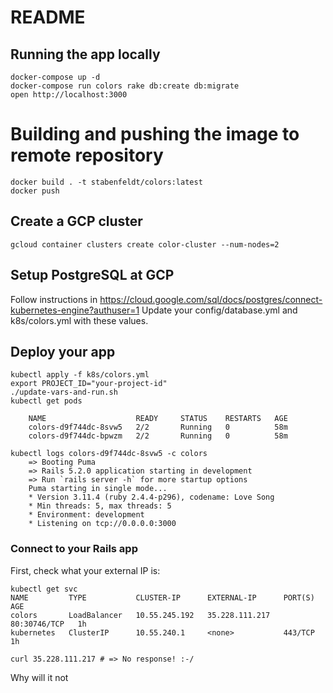 # README

## Running the app locally
```
docker-compose up -d
docker-compose run colors rake db:create db:migrate
open http://localhost:3000
```

# Building and pushing the image to remote repository
```
docker build . -t stabenfeldt/colors:latest
docker push
```

## Create a GCP cluster
```
gcloud container clusters create color-cluster --num-nodes=2
```


## Setup PostgreSQL at GCP
Follow instructions in https://cloud.google.com/sql/docs/postgres/connect-kubernetes-engine?authuser=1
Update your config/database.yml and k8s/colors.yml with these values.


## Deploy your app
```
kubectl apply -f k8s/colors.yml
export PROJECT_ID="your-project-id"
./update-vars-and-run.sh
kubectl get pods

	NAME                    READY     STATUS    RESTARTS   AGE
	colors-d9f744dc-8svw5   2/2       Running   0          58m
	colors-d9f744dc-bpwzm   2/2       Running   0          58m

kubectl logs colors-d9f744dc-8svw5 -c colors
	=> Booting Puma
	=> Rails 5.2.0 application starting in development
	=> Run `rails server -h` for more startup options
	Puma starting in single mode...
	* Version 3.11.4 (ruby 2.4.4-p296), codename: Love Song
	* Min threads: 5, max threads: 5
	* Environment: development
	* Listening on tcp://0.0.0.0:3000

```

### Connect to your Rails app

First, check what your external IP is:

```
kubectl get svc
NAME         TYPE           CLUSTER-IP      EXTERNAL-IP      PORT(S)        AGE
colors       LoadBalancer   10.55.245.192   35.228.111.217   80:30746/TCP   1h
kubernetes   ClusterIP      10.55.240.1     <none>           443/TCP        1h
```

```
curl 35.228.111.217 # => No response! :-/
```

Why will it not

